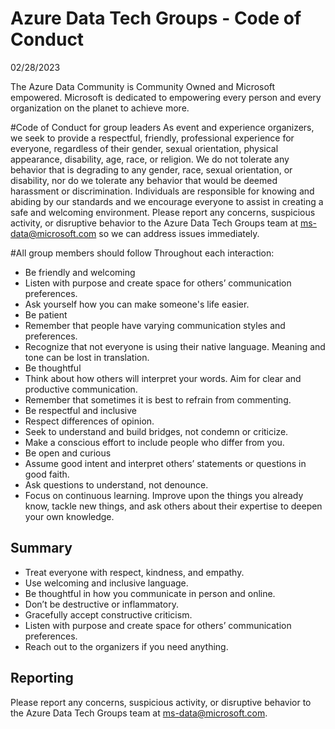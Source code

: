 # Azure Data Tech Groups - Code of Conduct
02/28/2023

The Azure Data Community is Community Owned and Microsoft empowered. Microsoft is dedicated to empowering every person and every organization on the planet to achieve more.

#Code of Conduct for group leaders
As event and experience organizers, we seek to provide a respectful, friendly, professional experience for everyone, regardless of their gender, sexual orientation, physical appearance, disability, age, race, or religion. We do not tolerate any behavior that is degrading to any gender, race, sexual orientation, or disability, nor do we tolerate any behavior that would be deemed harassment or discrimination. Individuals are responsible for knowing and abiding by our standards and we encourage everyone to assist in creating a safe and welcoming environment. Please report any concerns, suspicious activity, or disruptive behavior to the Azure Data Tech Groups team at ms-data@microsoft.com so we can address issues immediately.

#All group members should follow Throughout each interaction:
- Be friendly and welcoming
- Listen with purpose and create space for others’ communication preferences.
- Ask yourself how you can make someone's life easier.
- Be patient
- Remember that people have varying communication styles and preferences.
- Recognize that not everyone is using their native language. Meaning and tone can be lost in translation.
- Be thoughtful
- Think about how others will interpret your words. Aim for clear and productive communication.
- Remember that sometimes it is best to refrain from commenting.
- Be respectful and inclusive
- Respect differences of opinion.
- Seek to understand and build bridges, not condemn or criticize.
- Make a conscious effort to include people who differ from you.
- Be open and curious
- Assume good intent and interpret others’ statements or questions in good faith.
- Ask questions to understand, not denounce.
- Focus on continuous learning. Improve upon the things you already know, tackle new things, and ask others about their expertise to deepen your own knowledge.

## Summary
- Treat everyone with respect, kindness, and empathy.
- Use welcoming and inclusive language.
- Be thoughtful in how you communicate in person and online.
- Don’t be destructive or inflammatory.
- Gracefully accept constructive criticism.
- Listen with purpose and create space for others’ communication preferences.
- Reach out to the organizers if you need anything.

## Reporting
Please report any concerns, suspicious activity, or disruptive behavior to the Azure Data Tech Groups team at ms-data@microsoft.com.
